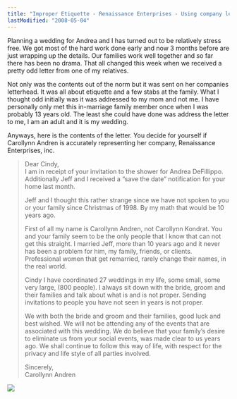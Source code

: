```yaml
---
title: "Improper Etiquette - Renaissance Enterprises - Using company letterhead to write personal letters"
lastModified: "2008-05-04"
---
```


Planning a wedding for Andrea and I has turned out to be relatively stress free. We got most of the hard work done early and now 3 months before are just wrapping up the details. Our families work well together and so far there has been no drama. That all changed this week when we received a pretty odd letter from one of my relatives.

Not only was the contents out of the norm but it was sent on her companies letterhead. It was all about etiquette and a few stabs at the family. What I thought odd initially was it was addressed to my mom and not me. I have personally only met this in-marriage family member once when I was probably 13 years old. The least she could have done was address the letter to me, I am an adult and it is my wedding.

Anyways, here is the contents of the letter. You decide for yourself if Carollynn Andren is accurately representing her company, Renaissance Enterprises, inc.

> Dear Cindy,  
> I am in receipt of your invitation to the shower for Andrea DeFillippo. Additionally Jeff and I received a “save the date” notification for your home last month.
> 
> Jeff and I thought this rather strange since we have not spoken to you or your family since Christmas of 1998. By my math that would be 10 years ago.
> 
> First of all my name is Carollynn Andren, not Carollynn Kondrat. You and your family seem to be the only people that I know that can not get this straight. I married Jeff, more than 10 years ago and it never has been a problem for him, my family, friends, or clients. Professional women that get remarried, rarely change their names, in the real world.
> 
> Cindy I have coordinated 27 weddings in my life, some small, some very large, (800 people). I always sit down with the bride, groom and their families and talk about what is and is not proper. Sending invitations to people you have not seen in years is not proper.
> 
> We with both the bride and groom and their families, good luck and best wished. We will not be attending any of the events that are associated with this wedding. We do believe that your family’s desire to eliminate us from your social events, was made clear to us years ago. We shall continue to follow this way of life, with respect for the privacy and life style of all parties involved.
> 
> Sincerely,  
> Carollynn Andren

![](/images/renaissance-enterprises.jpg)
